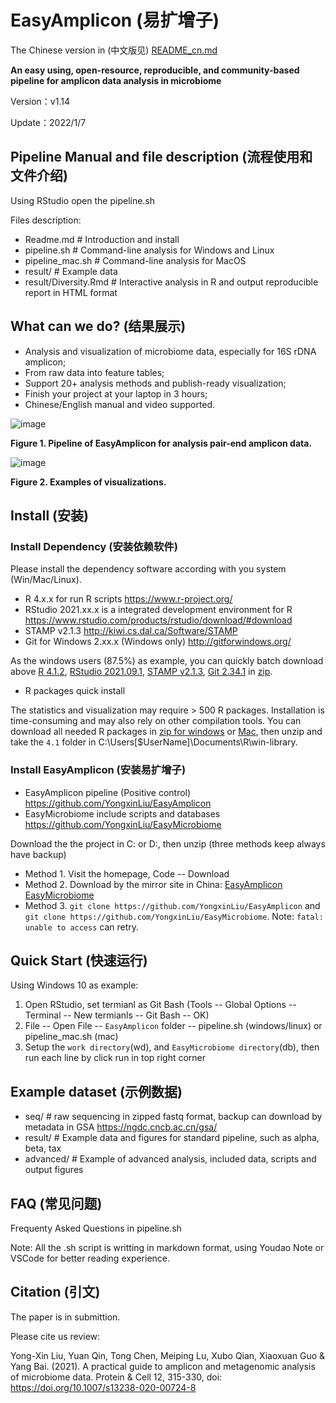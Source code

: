 

# EasyAmplicon (易扩增子)

The Chinese version in (中文版见) [README_cn.md](./README_cn.md)

**An easy using, open-resource, reproducible, and community-based pipeline for amplicon data analysis in microbiome**

Version：v1.14

Update：2022/1/7

## Pipeline Manual and file description (流程使用和文件介绍)

Using RStudio open the pipeline.sh

Files description:

- Readme.md # Introduction and install
- pipeline.sh # Command-line analysis for Windows and Linux
- pipeline_mac.sh # Command-line analysis for MacOS
- result/ # Example data
- result/Diversity.Rmd # Interactive analysis in R and output reproducible report in HTML format

## What can we do? (结果展示)

- Analysis and visualization of microbiome data, especially for 16S rDNA amplicon;
- From raw data into feature tables;
- Support 20+ analysis methods and publish-ready visualization;
- Finish your project at your laptop in 3 hours;
- Chinese/English manual and video supported.

![image](http://210.75.224.110/Note/R/amplicon/fig1.png)

**Figure 1. Pipeline of EasyAmplicon for analysis pair-end amplicon data.**


![image](http://210.75.224.110/Note/R/amplicon/fig2.png)

**Figure 2. Examples of visualizations.**

## Install (安装)

### Install Dependency (安装依赖软件)

Please install the dependency software according with you system (Win/Mac/Linux).

- R 4.x.x for run R scripts https://www.r-project.org/
- RStudio 2021.xx.x is a integrated development environment for R https://www.rstudio.com/products/rstudio/download/#download
- STAMP v2.1.3 http://kiwi.cs.dal.ca/Software/STAMP 
- Git for Windows 2.xx.x (Windows only) http://gitforwindows.org/

As the windows users (87.5%) as example, you can quickly batch download above [R 4.1.2](https://mirrors.tuna.tsinghua.edu.cn/CRAN/bin/windows/base/R-4.1.2-win.exe), [RStudio 2021.09.1](https://download1.rstudio.org/desktop/windows/RStudio-2021.09.1-372.exe), [STAMP v2.1.3](https://github.com/dparks1134/STAMP/releases/download/v2.1.3/STAMP_2_1_3.exe), [Git 2.34.1](https://github.com/git-for-windows/git/releases/download/v2.34.1.windows.1/Git-2.34.1-64-bit.exe) in [zip](http://210.75.224.110/db/win.tar.gz). 

- R packages quick install

The statistics and visualization may require > 500 R packages. Installation is time-consuming and may also rely on other compilation tools. You can download all needed R packages in [zip for windows](http://210.75.224.110/R/4.1.zip) or [Mac](http://210.75.224.110/db/R/4.1_mac.zip), then unzip and take the `4.1` folder in C:\Users\[$UserName]\Documents\R\win-library\.

### Install EasyAmplicon (安装易扩增子)

- EasyAmplicon pipeline (Positive control) https://github.com/YongxinLiu/EasyAmplicon
- EasyMicrobiome include scripts and databases https://github.com/YongxinLiu/EasyMicrobiome

Download the the project in C: or D:, then unzip (three methods keep always have backup)

- Method 1. Visit the homepage, Code -- Download
- Method 2. Download by the mirror site in China: [EasyAmplicon](http://210.75.224.110/db/EasyAmplicon.tar.gz) [EasyMicrobiome](http://210.75.224.110/db/EasyMicrobiome.tar.gz)
- Method 3. `git clone https://github.com/YongxinLiu/EasyAmplicon` and `git clone https://github.com/YongxinLiu/EasyMicrobiome`. Note: `fatal: unable to access` can retry.

## Quick Start (快速运行)

Using Windows 10 as example:

1. Open RStudio, set termianl as Git Bash (Tools -- Global Options -- Terminal -- New termianls -- Git Bash -- OK)
2. File -- Open File -- `EasyAmplicon` folder -- pipeline.sh (windows/linux) or pipeline_mac.sh (mac)
3. Setup the `work directory`(wd), and `EasyMicrobiome directory`(db), then run each line by click run in top right corner

## Example dataset (示例数据)

- seq/ # raw sequencing in zipped fastq format, backup can download by metadata in GSA https://ngdc.cncb.ac.cn/gsa/
- result/ # Example data and figures for standard pipeline, such as alpha, beta, tax
- advanced/ # Example of advanced analysis, included data, scripts and output figures

## FAQ (常见问题)

Frequenty Asked Questions in pipeline.sh

Note: All the .sh script is writting in markdown format, using Youdao Note or VSCode for better reading experience.

## Citation (引文)

The paper is in submittion.

Please cite us review:

Yong-Xin Liu, Yuan Qin, Tong Chen, Meiping Lu, Xubo Qian, Xiaoxuan Guo & Yang Bai. (2021). A practical guide to amplicon and metagenomic analysis of microbiome data. Protein & Cell 12, 315-330, doi: https://doi.org/10.1007/s13238-020-00724-8


